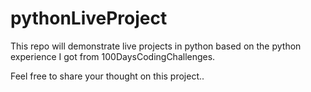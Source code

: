 # pythonLiveProject
This repo will demonstrate live projects in python based on the python experience I got from 100DaysCodingChallenges.

Feel free to share your thought on this project..

